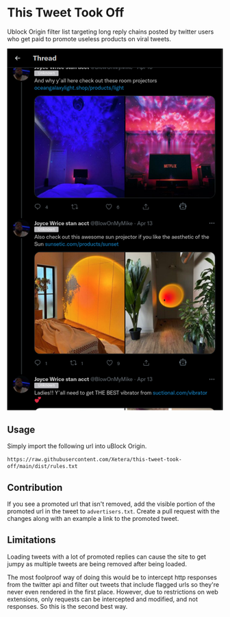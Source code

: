 # This Tweet Took Off

Ublock Origin filter list targeting long reply chains posted by twitter users who get paid to promote useless products on viral tweets.

![](./example.png)

## Usage

Simply import the following url into uBlock Origin.

```
https://raw.githubusercontent.com/Xetera/this-tweet-took-off/main/dist/rules.txt
```

## Contribution

If you see a promoted url that isn't removed, add the visible portion of the promoted url in the tweet to `advertisers.txt`. Create a pull request with the changes along with an example a link to the promoted tweet.

## Limitations

Loading tweets with a lot of promoted replies can cause the site to get jumpy as multiple tweets are being removed after being loaded.

The most foolproof way of doing this would be to intercept http responses from the twitter api and filter out tweets that include flagged urls so they're never even rendered in the first place. However, due to restrictions on web extensions, only requests can be intercepted and modified, and not responses. So this is the second best way.
